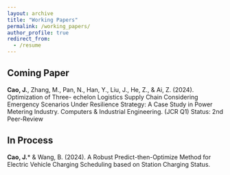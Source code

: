 ```yaml
---
layout: archive
title: "Working Papers"
permalink: /working_papers/
author_profile: true
redirect_from:
  - /resume
---
```

## Coming Paper
**Cao, J.**, Zhang, M., Pan, N., Han, Y., Liu, J., He, Z., & Ai, Z. (2024). Optimization of Three-
echelon Logistics Supply Chain Considering Emergency Scenarios Under Resilience
Strategy: A Case Study in Power Metering Industry. Computers & Industrial Engineering.
(JCR Q1) Status: 2nd Peer-Review

## In Process
**Cao, J.*** & Wang, B. (2024). A Robust Predict-then-Optimize Method for Electric Vehicle
Charging Scheduling based on Station Charging Status.
